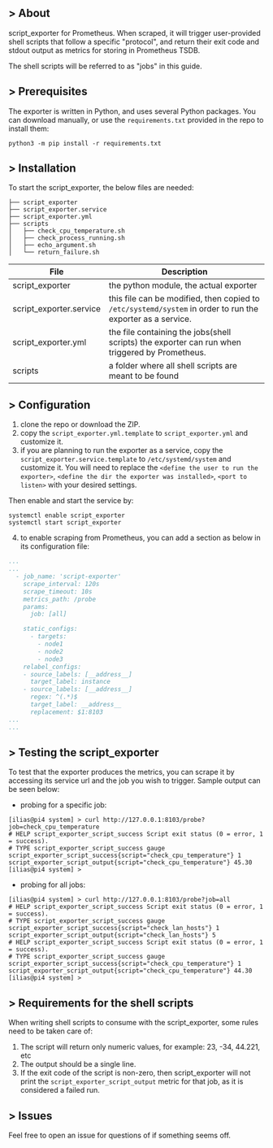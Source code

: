 ## > About

script_exporter for Prometheus. When scraped, it will trigger user-provided shell scripts that follow a specific "protocol", and return their exit code and stdout output as metrics for storing in Prometheus TSDB.

The shell scripts will be referred to as "jobs" in this guide.

## > Prerequisites

The exporter is written in Python, and uses several Python packages. You can download manually, or use the `requirements.txt` provided in the repo to install them:

```
python3 -m pip install -r requirements.txt
```
## > Installation

To start the script_exporter, the below files are needed:

```
├── script_exporter
├── script_exporter.service
├── script_exporter.yml
├── scripts
│   ├── check_cpu_temperature.sh
│   ├── check_process_running.sh
│   ├── echo_argument.sh
│   └── return_failure.sh
```

| File | Description |
| ----------------------- | ----------------------- |
| script_exporter | the python module, the actual exporter |
| script_exporter.service | this file can be modified, then copied to `/etc/systemd/system` in order to run the exporter as a service. |
| script_exporter.yml | the file containing the jobs(shell scripts) the exporter can run when triggered by Prometheus. |
| scripts | a folder where all shell scripts are meant to be found |


## > Configuration

1. clone the repo or download the ZIP.
2. copy the `script_exporter.yml.template` to `script_exporter.yml` and customize it.
3. if you are planning to run the exporter as a service, copy the `script_exporter.service.template` to `/etc/systemd/system` and customize it. You will need to replace the `<define the user to run the exporter>`, `<define the dir the exporter was installed>`, `<port to listen>` with your desired settings. 

Then enable and start the service by: 

```
systemctl enable script_exporter 
systemctl start script_exporter 
```

4. to enable scraping from Prometheus, you can add a section as below in its configuration file:

```yaml
...
...
  - job_name: 'script-exporter'
    scrape_interval: 120s
    scrape_timeout: 10s
    metrics_path: /probe
    params:
      job: [all]

    static_configs:
      - targets:
        - node1
        - node2
        - node3
    relabel_configs:
    - source_labels: [__address__]
      target_label: instance
    - source_labels: [__address__]
      regex: ^(.*)$
      target_label: __address__
      replacement: $1:8103
...
...
```

## > Testing the script_exporter

To test that the exporter produces the metrics, you can scrape it by accessing its service url and the job you wish to trigger. Sample output can be seen below:

- probing for a specific job:

```
[ilias@pi4 system] > curl http://127.0.0.1:8103/probe?job=check_cpu_temperature          
# HELP script_exporter_script_success Script exit status (0 = error, 1 = success).
# TYPE script_exporter_script_success gauge
script_exporter_script_success{script="check_cpu_temperature"} 1
script_exporter_script_output{script="check_cpu_temperature"} 45.30
[ilias@pi4 system] > 
```

- probing for all jobs:

```
[ilias@pi4 system] > curl http://127.0.0.1:8103/probe?job=all
# HELP script_exporter_script_success Script exit status (0 = error, 1 = success).
# TYPE script_exporter_script_success gauge
script_exporter_script_success{script="check_lan_hosts"} 1
script_exporter_script_output{script="check_lan_hosts"} 5
# HELP script_exporter_script_success Script exit status (0 = error, 1 = success).
# TYPE script_exporter_script_success gauge
script_exporter_script_success{script="check_cpu_temperature"} 1
script_exporter_script_output{script="check_cpu_temperature"} 44.30
[ilias@pi4 system] > 
```

## > Requirements for the shell scripts

When writing shell scripts to consume with the script_exporter, some rules need to be taken care of:

1. The script will return only numeric values, for example: 23, -34, 44.221, etc
2. The output should be a single line.
3. If the exit code of the script is non-zero, then script_exporter will not print the `script_exporter_script_output` metric for that job, as it is considered a failed run.

## > Issues

Feel free to open an issue for questions of if something seems off.
